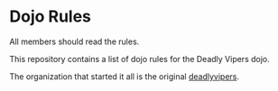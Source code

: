 Dojo Rules
==========

All members should read the rules.

This repository contains a list of dojo rules for the Deadly Vipers dojo.

The organization that started it all is the original [deadlyvipers](https://github.com/deadlyvipers).
